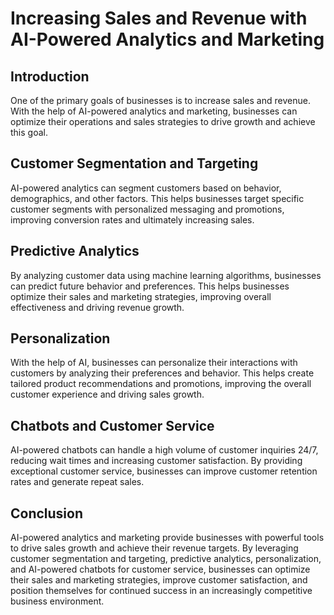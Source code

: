 Increasing Sales and Revenue with AI-Powered Analytics and Marketing
==================================================================================================================

Introduction
------------

One of the primary goals of businesses is to increase sales and revenue. With the help of AI-powered analytics and marketing, businesses can optimize their operations and sales strategies to drive growth and achieve this goal.

Customer Segmentation and Targeting
-----------------------------------

AI-powered analytics can segment customers based on behavior, demographics, and other factors. This helps businesses target specific customer segments with personalized messaging and promotions, improving conversion rates and ultimately increasing sales.

Predictive Analytics
--------------------

By analyzing customer data using machine learning algorithms, businesses can predict future behavior and preferences. This helps businesses optimize their sales and marketing strategies, improving overall effectiveness and driving revenue growth.

Personalization
---------------

With the help of AI, businesses can personalize their interactions with customers by analyzing their preferences and behavior. This helps create tailored product recommendations and promotions, improving the overall customer experience and driving sales growth.

Chatbots and Customer Service
-----------------------------

AI-powered chatbots can handle a high volume of customer inquiries 24/7, reducing wait times and increasing customer satisfaction. By providing exceptional customer service, businesses can improve customer retention rates and generate repeat sales.

Conclusion
----------

AI-powered analytics and marketing provide businesses with powerful tools to drive sales growth and achieve their revenue targets. By leveraging customer segmentation and targeting, predictive analytics, personalization, and AI-powered chatbots for customer service, businesses can optimize their sales and marketing strategies, improve customer satisfaction, and position themselves for continued success in an increasingly competitive business environment.
